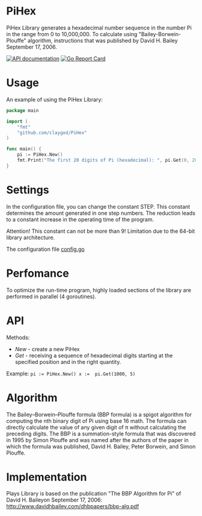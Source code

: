 # PiHex
PiHex Library generates a hexadecimal number sequence in the number Pi in the range from 0 to 10,000,000. To calculate using "Bailey-Borwein-Plouffe" algorithm, instructions that was published by David H. Bailey September 17, 2006.

[![API documentation](https://godoc.org/github.com/claygod/PiHex?status.svg)](https://godoc.org/github.com/claygod/PiHex)
[![Go Report Card](https://goreportcard.com/badge/github.com/claygod/PiHex)](https://goreportcard.com/report/github.com/claygod/PiHex)

# Usage

An example of using the PiHex Library:
```go
package main

import (
	"fmt"
	"github.com/claygod/PiHex"
)

func main() {
	pi := PiHex.New()
	fmt.Print("The first 20 digits of Pi (hexadecimal): ", pi.Get(0, 20))
}
```

# Settings

In the configuration file, you can change the constant STEP. This constant determines the amount generated in one step numbers. The reduction leads to a constant increase in the operating time of the program.

Attention! This constant can not be more than 9! Limitation due to the 64-bit library architecture.

The configuration file [config.go](https://github.com/claygod/PiHex/blob/master/ph_config.go)

# Perfomance

To optimize the run-time program, highly loaded sections of the library are performed in parallel (4 goroutines).

# API

Methods:
-  *New* - create a new PiHex
-  *Get* - receiving a sequence of hexadecimal digits starting at the specified position and in the right quantity.

Example:
`
pi := PiHex.New()
x :=  pi.Get(1000, 5)
`

# Algorithm

The Bailey–Borwein–Plouffe formula (BBP formula) is a spigot algorithm for computing the nth binary digit of Pi using base 16 math. The formula can directly calculate the value of any given digit of π without calculating the preceding digits. The BBP is a summation-style formula that was discovered in 1995 by Simon Plouffe and was named after the authors of the paper in which the formula was published, David H. Bailey, Peter Borwein, and Simon Plouffe.

# Implementation

Plays Library is based on the publication "The BBP Algorithm for Pi" of David H. Baileyon September 17, 2006: http://www.davidhbailey.com/dhbpapers/bbp-alg.pdf

